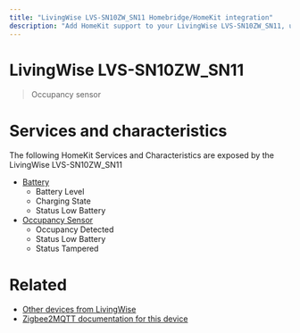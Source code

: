 ```yaml
---
title: "LivingWise LVS-SN10ZW_SN11 Homebridge/HomeKit integration"
description: "Add HomeKit support to your LivingWise LVS-SN10ZW_SN11, using Homebridge, Zigbee2MQTT and homebridge-z2m."
---
```

<!---
This file has been GENERATED using src/docgen/docgen.ts
DO NOT EDIT THIS FILE MANUALLY!
-->
# LivingWise LVS-SN10ZW_SN11
> Occupancy sensor


# Services and characteristics
The following HomeKit Services and Characteristics are exposed by
the LivingWise LVS-SN10ZW_SN11

* [Battery](../../battery.md)
  * Battery Level
  * Charging State
  * Status Low Battery
* [Occupancy Sensor](../../sensors.md)
  * Occupancy Detected
  * Status Low Battery
  * Status Tampered


# Related
* [Other devices from LivingWise](../index.md#livingwise)
* [Zigbee2MQTT documentation for this device](https://www.zigbee2mqtt.io/devices/LVS-SN10ZW_SN11.html)